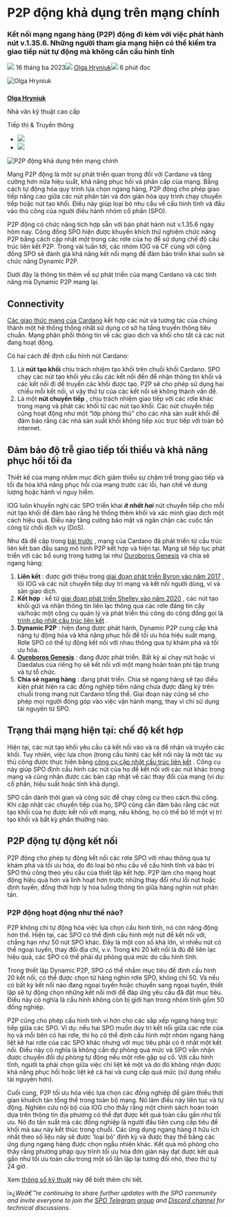 # P2P động khả dụng trên mạng chính

### **Kết nối mạng ngang hàng (P2P) động đi kèm với việc phát hành nút v.1.35.6. Những người tham gia mạng hiện có thể kiểm tra giao tiếp nút tự động mà không cần cấu hình tĩnh**

![](img/2023-03-16-dynamic-p2p-is-coming-to-cardano.002.png) 16 tháng ba 2023![](img/2023-03-16-dynamic-p2p-is-coming-to-cardano.002.png) [Olga Hryniuk](/en/blog/authors/olga-hryniuk/page-1/)![](img/2023-03-16-dynamic-p2p-is-coming-to-cardano.003.png) 6 phút đọc

![Olga Hryniuk](img/2023-03-16-dynamic-p2p-is-coming-to-cardano.004.png)[](/en/blog/authors/olga-hryniuk/page-1/)

###

[**Olga Hryniuk**](/en/blog/authors/olga-hryniuk/page-1/)

Nhà văn kỹ thuật cao cấp

Tiếp thị &amp; Truyền thông

- ![](img/2023-03-16-dynamic-p2p-is-coming-to-cardano.005.png)[](https://www.linkedin.com/in/olga-hryniuk-1094a3160/ "LinkedIn")
- ![](img/2023-03-16-dynamic-p2p-is-coming-to-cardano.006.png)[](https://github.com/olgahryniuk "GitHub")

![P2P động khả dụng trên mạng chính](img/2023-03-16-dynamic-p2p-is-coming-to-cardano.007.jpeg)

Mạng P2P động là một sự phát triển quan trọng đối với Cardano và tăng cường hơn nữa hiệu suất, khả năng phục hồi và phân cấp của mạng. Bằng cách tự động hóa quy trình lựa chọn ngang hàng, P2P động cho phép giao tiếp nâng cao giữa các nút phân tán và đơn giản hóa quy trình chạy chuyển tiếp hoặc nút tạo khối. Điều này giúp loại bỏ nhu cầu về cấu hình tĩnh và đầu vào thủ công của người điều hành nhóm cổ phần (SPO).

P2P động có chức năng tích hợp sẵn với bản phát hành nút v.1.35.6 ngày hôm nay. Cộng đồng SPO hiện được khuyến khích thử nghiệm chức năng P2P bằng cách cập nhật *một* trong các rơle của họ để sử dụng chế độ cấu trúc liên kết P2P. Trong vài tuần tới, các nhóm IOG và CF cùng với cộng đồng SPO sẽ đánh giá khả năng kết nối mạng để đảm bảo triển khai suôn sẻ chức năng Dynamic P2P.

Dưới đây là thông tin thêm về sự phát triển của mạng Cardano và các tính năng mà Dynamic P2P mang lại.

## **Connectivity**

[Các giao thức mạng của Cardano](https://iohk.io/en/blog/posts/2021/04/06/boosting-network-decentralization-with-p2p/) kết hợp các nút và tương tác của chúng thành một hệ thống thống nhất sử dụng cơ sở hạ tầng truyền thông tiêu chuẩn. Mạng phân phối thông tin về các giao dịch và khối cho tất cả các nút đang hoạt động.

Có hai cách để định cấu hình nút Cardano:

1. Là **nút tạo khối** chịu trách nhiệm tạo khối trên chuỗi khối Cardano. SPO chạy các nút tạo khối yêu cầu các kết nối đến để nhận thông tin khối và các kết nối đi để truyền các khối được tạo. P2P sẽ cho phép sử dụng hai chiều mỗi kết nối, vì vậy thứ tự của các kết nối sẽ không thành vấn đề.
2. Là một **nút chuyển tiếp** , chịu trách nhiệm giao tiếp với các rơle khác trong mạng và phát các khối từ các nút tạo khối. Các nút chuyển tiếp cũng hoạt động như một “lớp phòng thủ” cho các nhà sản xuất khối để đảm bảo rằng các nhà sản xuất khối không tiếp xúc trực tiếp với toàn bộ internet.

## **Đảm bảo độ trễ giao tiếp tối thiểu và khả năng phục hồi tối đa**

Thiết kế của mạng nhằm mục đích giảm thiểu sự chậm trễ trong giao tiếp và tối đa hóa khả năng phục hồi của mạng trước các lỗi, hạn chế về dung lượng hoặc hành vi nguy hiểm.

IOG luôn khuyến nghị các SPO triển khai ***ít nhất hai*** nút chuyển tiếp cho mỗi nút tạo khối để đảm bảo rằng hệ thống thêm khối và xác minh giao dịch một cách hiệu quả. Điều này tăng cường bảo mật và ngăn chặn các cuộc tấn công từ chối dịch vụ (DoS).

Như đã đề cập trong [bài trước](https://iohk.io/en/blog/posts/2021/05/11/cardano-decentralization-continues/) , mạng của Cardano đã phát triển từ cấu trúc liên kết ban đầu sang mô hình P2P kết hợp và hiện tại. Mạng sẽ tiếp tục phát triển với các bổ sung trong tương lai như [Ouroboros Genesis](https://iohk.io/en/blog/posts/2023/02/09/ouroboros-genesis-enhanced-security-in-a-dynamic-environment/) và chia sẻ ngang hàng:

1. **Liên kết** : được giới thiệu trong [giai đoạn phát triển Byron vào năm 2017](https://www.essentialcardano.io/article/what-iog-has-delivered-for-cardano-byron-the-foundation-of-cardano) , lõi IOG và các nút chuyển tiếp duy trì mạng và kết nối người dùng, ví và sàn giao dịch.
2. **Kết hợp** : kể từ [giai đoạn phát triển Shelley vào năm 2020](https://www.essentialcardano.io/article/what-iog-has-delivered-for-cardano-shelley-decentralizing-the-blockchain) , các nút tạo khối gửi và nhận thông tin liên lạc thông qua các rơle đáng tin cậy và/hoặc một công cụ quản lý và phát triển thủ công do cộng đồng gọi là [trình cập nhật cấu trúc liên kết](https://github.com/cardano-community/guild-operators/blob/alpha/docs/Scripts/topologyupdater.md) .
3. **Dynamic P2P** : hiện đang được phát hành, Dynamic P2P cung cấp khả năng tự động hóa và khả năng phục hồi để tối ưu hóa hiệu suất mạng. Rơle SPO có thể tự động kết nối với nhau thông qua tự khám phá và tối ưu hóa.
4. [**Ouroboros Genesis**](https://iohk.io/en/blog/posts/2023/02/09/ouroboros-genesis-enhanced-security-in-a-dynamic-environment/) : đang được phát triển. Bất kỳ ai chạy nút hoặc ví Daedalus của riêng họ sẽ kết nối với một mạng hoàn toàn phi tập trung và tự tổ chức.
5. **Chia sẻ ngang hàng** : đang phát triển. Chia sẻ ngang hàng sẽ tạo điều kiện phát hiện ra các đồng nghiệp tiềm năng chưa được đăng ký trên chuỗi trong mạng nút Cardano tổng thể. Giai đoạn này cũng sẽ cho phép mọi người đóng góp vào việc vận hành mạng, thay vì chỉ sử dụng tài nguyên từ SPO.

## **Trạng thái mạng hiện tại: chế độ kết hợp**

Hiện tại, các nút tạo khối yêu cầu cả kết nối vào và ra để nhận và truyền các khối. Tuy nhiên, việc lựa chọn (trong cấu hình) các kết nối này là một tác vụ thủ công được thực hiện bằng [công cụ cập nhật cấu trúc liên kết](https://github.com/cardano-community/guild-operators/blob/alpha/docs/Scripts/topologyupdater.md) . Công cụ này giúp SPO định cấu hình các nút của họ để kết nối với các nút khác trong mạng và cũng nhận được các bản cập nhật về các thay đổi của mạng (ví dụ: cổ phần, hiệu suất hoặc tính khả dụng).

SPO cần dành thời gian và công sức để chạy công cụ theo cách thủ công. Khi cập nhật các chuyển tiếp của họ, SPO cũng cần đảm bảo rằng các nút tạo khối của họ được kết nối với mạng, nếu không, họ có thể bỏ lỡ một vị trí tạo khối và bất kỳ phần thưởng nào.

## **P2P động tự động kết nối**

P2P động cho phép tự động kết nối các rơle SPO với nhau thông qua tự khám phá và tối ưu hóa, do đó loại bỏ nhu cầu về cấu hình tĩnh và bảo trì SPO thủ công theo yêu cầu của thiết lập kết hợp. P2P làm cho mạng hoạt động hiệu quả hơn và linh hoạt hơn trước những thay đổi như lỗi nút hoặc định tuyến, đồng thời hợp lý hóa luồng thông tin giữa hàng nghìn nút phân tán.

### **P2P động hoạt động như thế nào?**

P2P không chỉ tự động hóa việc lựa chọn cấu hình tĩnh, nó còn năng động hơn thế. Hiện tại, các SPO có thể định cấu hình một nút để kết nối với, chẳng hạn như 50 nút SPO khác. Đây là một con số khá lớn, vì nhiều nút có thể ngoại tuyến, thay đổi địa chỉ, v.v. Trong khi 20 kết nối là đủ để liên lạc hiệu quả, các SPO có thể phải dự phòng quá mức do cấu hình tĩnh.

Trong thiết lập Dynamic P2P, SPO có thể nhắm mục tiêu để định cấu hình 20 kết nối, có thể được chọn từ hàng nghìn rơle SPO, không chỉ 50. Và nếu có bất kỳ kết nối nào đang ngoại tuyến hoặc chuyển sang ngoại tuyến, thiết lập sẽ tự động chọn những kết nối mới để đáp ứng yêu cầu đã đặt mục tiêu. Điều này có nghĩa là cấu hình không còn bị giới hạn trong nhóm tĩnh gồm 50 đồng nghiệp.

P2P cũng cho phép cấu hình tinh vi hơn cho các sắp xếp ngang hàng trực tiếp giữa các SPO. Ví dụ: nếu hai SPO muốn duy trì kết nối giữa các rơle của họ và mỗi bên có hai rơle, thì họ có thể định cấu hình một nhóm ngang hàng liệt kê hai rơle của các SPO khác nhưng với mục tiêu phải có ít nhất một kết nối. Điều này có nghĩa là không cần dự phòng quá mức và SPO vẫn nhận được chuyển đổi dự phòng tự động nếu một rơle gặp sự cố. Với cấu hình tĩnh, người ta phải chọn giữa việc chỉ liệt kê một và do đó không nhận được khả năng phục hồi hoặc liệt kê cả hai và cung cấp quá mức (sử dụng nhiều tài nguyên hơn).

Cuối cùng, P2P tối ưu hóa việc lựa chọn các đồng nghiệp để giảm thiểu thời gian khuếch tán tổng thể trong toàn bộ mạng. Nó làm điều này liên tục và tự động. Nghiên cứu nội bộ của IOG cho thấy rằng một chính sách hoàn toàn dựa trên thông tin địa phương có thể đạt được kết quả toàn cầu gần như tối ưu. Nó đo tần suất mà các đồng nghiệp là người đầu tiên cung cấp tiêu đề khối mà sau này kết thúc trong chuỗi. Các ứng dụng ngang hàng ít hữu ích nhất theo số liệu này sẽ được 'loại bỏ' định kỳ và được thay thế bằng các ứng dụng ngang hàng được chọn ngẫu nhiên khác. Kết quả mô phỏng cho thấy rằng phương pháp quy trình tối ưu hóa đơn giản này đạt được kết quả gần như tối ưu toàn cầu trong một số lần lặp lại tương đối nhỏ, theo thứ tự 24 giờ.

Xem [thông số kỹ thuật](https://input-output-hk.github.io/ouroboros-network/pdfs/network-spec/network-spec.pdf) này để biết thêm chi tiết.

ï»¿*Weâ€™re continuing to share further updates with the SPO community and invite everyone to join the [SPO Telegram group](https://t.me/SPOannouncements) and [Discord channel](https://discord.com/invite/inputoutput) for technical discussions.*
